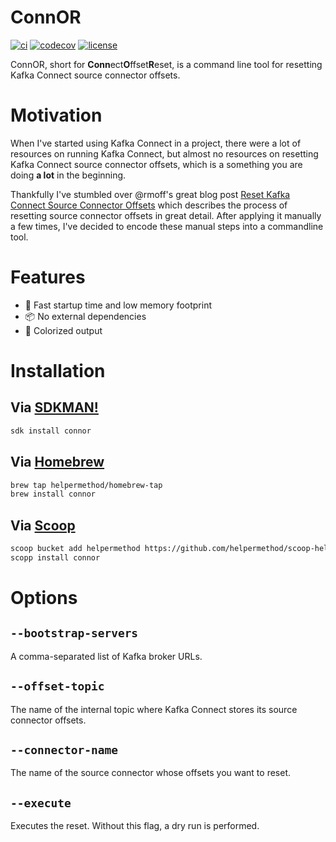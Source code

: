 # ConnOR

[![ci](https://github.com/helpermethod/connor/actions/workflows/ci.yml/badge.svg)](https://github.com/helpermethod/connor/actions/workflows/ci.yml)
[![codecov](https://codecov.io/gh/helpermethod/connor/branch/main/graph/badge.svg?token=niYlJRkALi)](https://codecov.io/gh/helpermethod/connor)
[![license](https://badgen.net/badge/license/Apache%20Licence%202.0/blue)](https://github.com/helpermethod/connor/blob/main/LICENSE)

ConnOR, short for **Conn**ect**O**ffset**R**eset, is a command line tool for resetting Kafka Connect source connector offsets.

# Motivation

When I've started using Kafka Connect in a project, there were a lot of resources on
running Kafka Connect, but almost no resources on resetting Kafka Connect source connector offsets,
which is a something you are doing **a lot** in the beginning.

Thankfully I've stumbled over @rmoff's great blog post [Reset Kafka Connect Source Connector Offsets](https://rmoff.net/2019/08/15/reset-kafka-connect-source-connector-offsets/) which describes the process of resetting source connector offsets in great detail. After applying it manually a few times,
I've decided to encode these manual steps into a commandline tool.

# Features

* :rocket: Fast startup time and low memory footprint
* :package: No external dependencies
* :rainbow: Colorized output

# Installation

## Via [SDKMAN!](https://sdkman.io/)

```sh
sdk install connor
```

## Via [Homebrew](https://brew.sh/)

```sh
brew tap helpermethod/homebrew-tap
brew install connor
```

## Via [Scoop](https://scoop.sh/)

```sh
scoop bucket add helpermethod https://github.com/helpermethod/scoop-helpermethod.git
scopp install connor
```

# Options

## `--bootstrap-servers`

A comma-separated list of Kafka broker URLs.

## `--offset-topic`

The name of the internal topic where Kafka Connect stores its source connector offsets.

## `--connector-name`

The name of the source connector whose offsets you want to reset.

## `--execute`

Executes the reset. Without this flag, a dry run is performed. 
